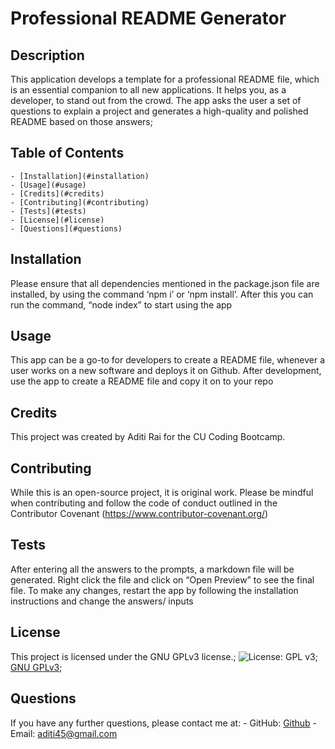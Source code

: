 
  # Professional README Generator
  ## Description
  This application develops a template for a professional README file, which is an essential companion to all new applications. It helps you, as a developer, to stand out from the crowd. The app asks the user a set of questions to explain a project and generates a high-quality and polished README based on those answers;
  ## Table of Contents
    - [Installation](#installation)
    - [Usage](#usage)
    - [Credits](#credits)
    - [Contributing](#contributing)
    - [Tests](#tests)
    - [License](#license)
    - [Questions](#questions)
  ## Installation
  Please ensure that all dependencies mentioned in the package.json file are installed, by using the command ‘npm i’ or ‘npm install’. After this you can run the command, “node index” to start using the app
  ## Usage 
  This app can be a go-to for developers to create a README file, whenever a user works on a new software and deploys it on Github. After development, use the app to create a README file and copy it on to your repo
  ## Credits
   This project was created by Aditi Rai for the CU Coding Bootcamp.
  ## Contributing
  While this is an open-source project, it is original work. Please be mindful when contributing and follow the code of conduct outlined in the Contributor Covenant (https://www.contributor-covenant.org/)
  ## Tests
  After entering all the answers to the prompts, a markdown file will be generated. Right click the file and click on “Open Preview” to see the final file. To make any changes, restart the app by following the installation instructions and change the answers/ inputs
  ## License
  This project is licensed under the GNU GPLv3 license.;
  ![License: GPL v3](https://img.shields.io/badge/License-GPLv3-blue.svg);
  [GNU GPLv3](https://www.gnu.org/licenses/gpl-3.0);
  ## Questions
  If you have any further questions, please contact me at:
    - GitHub: [Github](#aditirai-ux (https://github.com/aditirai-ux/professional-readme-generator))
    - Email: aditi45@gmail.com